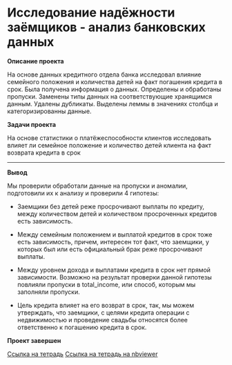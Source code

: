# Исследование надёжности заёмщиков - анализ банковских данных

<b>Описание проекта</b>

На основе данных кредитного отдела банка исследовал влияние семейного положения и
количества детей на факт погашения кредита в срок. Была получена информация о
данных. Определены и обработаны пропуски. Заменены типы данных на соответствующие
хранящимся данным. Удалены дубликаты. Выделены леммы в значениях столбца и
категоризированны данные.

<b>Задачи проекта</b>

На основе статистики о платёжеспособности клиентов исследовать влияет ли семейное положение и количество детей клиента на факт возврата кредита в срок

---
<b>Вывод</b>

Мы проверили обработали данные на пропуски и аномалии, подготовили их к анализу и проверили 4 гипотезы:

  - Заемщики без детей реже просрочивают выплаты по кредиту, между количеством детей и количеством просроченных кредитов есть зависимость.

  - Между семейным положением и выплатой кредитов в срок тоже есть зависимость, причем, интересен тот факт, что заемщики, у которых был или есть официальный брак реже просрочивают выплаты.

  - Между уровнем дохода и выплатами кредита в срок нет прямой зависимости. Возможно на результат проверки данной гипотезы повлияли пропуски в total_income, или способ, которым мы заполняли пропуски.

  - Цель кредита влияет на его возврат в срок, так, мы можем утверждать, что заемщики, с целями кредита операции с недвижимостью и проведение свадьбы относятся более ответственно к погашению кредита в срок.


<b>Проект завершен</b>

[Ссылка на тетрадь]()
[Ссылка на тетрадь на nbviewer](https://nbviewer.org/github/obertas-artem/my_projects/blob/main/01%20-%20Исследование%20надёжности%20заёмщиков/01%20-%20Исследование%20надёжности%20заёмщиков.ipynb)
